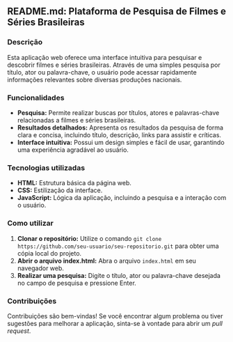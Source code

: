 ## **README.md: Plataforma de Pesquisa de Filmes e Séries Brasileiras**

### **Descrição**

Esta aplicação web oferece uma interface intuitiva para pesquisar e descobrir filmes e séries brasileiras. Através de uma simples pesquisa por título, ator ou palavra-chave, o usuário pode acessar rapidamente informações relevantes sobre diversas produções nacionais.

### **Funcionalidades**

* **Pesquisa:** Permite realizar buscas por títulos, atores e palavras-chave relacionadas a filmes e séries brasileiras.
* **Resultados detalhados:** Apresenta os resultados da pesquisa de forma clara e concisa, incluindo título, descrição, links para assistir e críticas.
* **Interface intuitiva:** Possui um design simples e fácil de usar, garantindo uma experiência agradável ao usuário.

### **Tecnologias utilizadas**

* **HTML:** Estrutura básica da página web.
* **CSS:** Estilização da interface.
* **JavaScript:** Lógica da aplicação, incluindo a pesquisa e a interação com o usuário.

### **Como utilizar**

1. **Clonar o repositório:** Utilize o comando `git clone https://github.com/seu-usuario/seu-repositorio.git` para obter uma cópia local do projeto.
2. **Abrir o arquivo index.html:** Abra o arquivo `index.html` em seu navegador web.
3. **Realizar uma pesquisa:** Digite o título, ator ou palavra-chave desejada no campo de pesquisa e pressione Enter.

### **Contribuições**

Contribuições são bem-vindas! Se você encontrar algum problema ou tiver sugestões para melhorar a aplicação, sinta-se à vontade para abrir um *pull request*.
